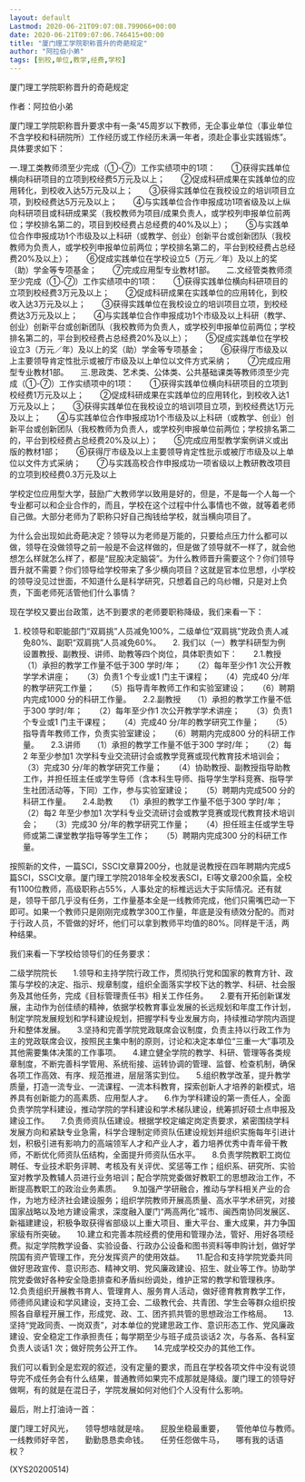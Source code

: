 ```yaml
---
layout: default
Lastmod: 2020-06-21T09:07:08.799066+00:00
date: 2020-06-21T09:07:06.746415+00:00
title: "厦门理工学院职称晋升的奇葩规定"
author: "阿拉伯小弟"
tags: [到校,单位,教学,经费,学校]
---
```


厦门理工学院职称晋升的奇葩规定

作者：阿拉伯小弟

厦门理工学院职称晋升要求中有一条“45周岁以下教师，无企事业单位（事业单位不含学校和科研院所）工作经历或工作经历未满一年者，须赴企事业实践锻炼”。具体要求如下：

一.理工类教师须至少完成（①-⑦）工作实绩项中的1项：　　①获得实践单位横向科研项目的立项到校经费5万元及以上；　　②促成科研成果在实践单位的应用转化，到校收入达5万元及以上；　　③获得实践单位在我校设立的培训项目立项，到校经费达5万元及以上；　　④与实践单位合作申报成功1项省级及以上纵向科研项目或科研成果奖（我校教师为项目/成果负责人，或学校列申报单位前两位；学校排名第二的，项目到校经费占总经费的40%及以上）；　　⑤与实践单位合作申报成功1个市级及以上科研（或教学、创业）创新平台或创新团队（我校教师为负责人，或学校列申报单位前两位；学校排名第二的，平台到校经费占总经费20%及以上）；　　⑥促成实践单位在学校设立5（万元／年）及以上的奖（助）学金等专项基金；　　⑦完成应用型专业教材1部。　　二.文经管类教师须至少完成（①-⑦）工作实绩项中的1项：　　①获得实践单位横向科研项目的立项到校经费3万元及以上；　　②促成科研成果在实践单位的应用转化，到校收入达3万元及以上；　　③获得实践单位在我校设立的培训项目立项，到校经费达3万元及以上；　　④与实践单位合作申报成功1个市级及以上科研（教学、创业）创新平台或创新团队（我校教师为负责人，或学校列申报单位前两位；学校排名第二的，平台到校经费占总经费20%及以上）；　　⑤促成实践单位在学校设立3（万元／年）及以上的奖（助）学金等专项基金；　　⑥获得厅市级及以上主要领导肯定性批示或被厅市级及以上单位以文件方式采纳；　　⑦完成应用型专业教材1部。　　三.思政类、艺术类、公体类、公共基础课类等教师须至少完成（①-⑦）工作实绩项中的1项：　　①获得实践单位横向科研项目的立项到校经费1万元及以上；　　②促成科研成果在实践单位的应用转化，到校收入达1万元及以上；　　③获得实践单位在我校设立的培训项目立项，到校经费达1万元及以上；　　④与实践单位合作申报成功1个市级及以上科研（或教学、创业）创新平台或创新团队（我校教师为负责人，或学校列申报单位前两位；学校排名第二的，平台到校经费占总经费20%及以上）；　　⑤完成应用型教学案例讲义或出版的教材1部；　　⑥获得厅市级及以上主要领导肯定性批示或被厅市级及以上单位以文件方式采纳；　　⑦与实践高校合作申报成功一项省级以上教研教改项目的立项到校经费0.3万元及以上

学校定位应用型大学，鼓励广大教师学以致用是好的，但是，不是每一个人每一个专业都可以和企业合作的，而且，学校在这个过程中什么事情也不做，就等着老师自己做。大部分老师为了职称只好自己掏钱给学校，就当横向项目了。

为什么会出现如此奇葩决定？领导以为老师是万能的，只要给点压力什么都可以做，领导在没做领导之前一般是不会这样做的，但是做了领导就不一样了，就会他想怎么样就怎么样了，都是“屁股决定脑袋”。为什么教师晋升需要这个？你们领导晋升就不需要？你们领导给学校带来了多少横向项目？这就是官本位思想，小学校的领导没见过世面，不知道什么是科学研究，只想着自己的乌纱帽，只是对上负责，下面老师死活管他们什么事情？

现在学校又要出台政策，达不到要求的老师要职称降级，我们来看一下：

1.	校领导和职能部门“双肩挑”人员减免100%，二级单位“双肩挑”党政负责人减免80%、副职“双肩挑”人员减免60%。　　2.	我们以（一）教学科研型为例　　设置教授、副教授、讲师、助教等四个岗位，具体职责如下：　　2.1.教授　　（1）承担的教学工作量不低于300 学时/年；　　（2）每年至少作1 次公开教学学术讲座；　　（3）负责1 个专业或1 门主干课程；　　（4）完成40 分/年的教学研究工作量；　　（5）指导青年教师工作和实验室建设；　　（6）聘期内完成1000 分的科研工作量。　　2.2.副教授　　（1）承担的教学工作量不低于300 学时/年；　　（2）每年至少作1 次公开教学学术讲座；　　（3）负责1 个专业或1 门主干课程；　　（4）完成40 分/年的教学研究工作量；　　（5）指导青年教师工作，负责实验室建设；　　（6）聘期内完成800 分的科研工作量。　　2.3.讲师　　（1）承担的教学工作量不低于300 学时/年；　　（2）每2 年至少参加1 次学科专业交流研讨会或教学竞赛或现代教育技术培训会；　　（3）完成30 分/年的教学研究工作量；　　（4）协助教授、副教授指导助教工作，并担任班主任或学生导师（含本科生导师、指导学生学科竞赛、指导学生社团活动等，下同）工作，参与实验室建设；　　（5）聘期内完成500 分的科研工作量。　　2.4.助教　　（1）承担的教学工作量不低于300 学时/年；　　（2）每2 年至少参加1 次学科专业交流研讨会或教学竞赛或现代教育技术培训会；　　（3）完成30 分/年的教学研究工作量；　　（4）担任班主任或学生导师或第二课堂教学指导等学生工作；　　（5）聘期内完成300 分的科研工作量。

按照新的文件，一篇SCI，SSCI文章算200分，也就是说教授在四年聘期内完成5篇SCI，SSCI文章。厦门理工学院2018年全校发表SCI，EI等文章200余篇，全校有1100位教师，高级职称占55%，人事处定的标椎远远大于实际情况。还有就是，领导干部几乎没有任务，工作量基本全是一线教师完成，他们只需嘴巴动一下即可。如果一个教师只是刚刚完成教学300工作量，年底是没有绩效分配的。而对于行政人员，不管做的好坏，他们可以拿到教师平均值的80%。同样是干活，两种结果。

我们来看一下学校给领导们的任务要求：

二级学院院长　　1.领导和主持学院行政工作，贯彻执行党和国家的教育方针、政策与学校的决定、指示、规章制度，组织全面落实学校下达的教学、科研、社会服务及其他任务，完成《目标管理责任书》相关工作任务。　　2.要有开拓创新谋发展，主动作为创佳绩的精神，依据学校教育事业发展的长远规划和年度工作计划，制定学院发展规划和学科建设规划，把握学科专业发展方向，持续推动学院内涵提升和整体发展。　　3.坚持和完善学院党政联席会议制度，负责主持以行政工作为主的党政联席会议，按照民主集中制的原则，讨论和决定本单位“三重一大”事项及其他需要集体决策的工作事项。　　4.建立健全学院的教学、科研、管理等各类规章制度，不断完善科学管用、系统衔接、运转协调的管理、监督、检查机制，确保各项工作高效、有序、规范推进，层层落实到位。　　5.组织教学改革，提升教学质量，打造一流专业、一流课程、一流本科教育，探索创新人才培养的新模式，培养具有创新能力的高素质、应用型人才。　　6.作为学科建设的第一责任人，全面负责学院学科建设，推动学院的学科建设和学术梯队建设，统筹抓好硕士点申报及建设工作。　　7.负责师资队伍建设。根据学校定编定岗定责要求，紧密围绕学科发展方向和紧缺专业急需，科学合理制定师资队伍建设规划并组织实施每年引进计划，积极引进有影响力的高端领军人才和产业人才，着力培养优秀中青年骨干教师，不断优化师资队伍结构，全面提升师资队伍水平。　　8.负责学院教职工岗位聘任、专业技术职务评聘、考核及有关评优、奖惩等工作；组织系、研究所、实验室对教学及教辅人员进行业务培训；配合学院党委做好教职工的思想政治工作，不断提高教职工的政治业务素质。　　9.加强产学研融合，推动与学科相关产业的合作，为地方经济社会建设服务；组织学院教师开展高质量、高水平学术研究，对接国家战略以及地方建设需求，深度融入厦门“两高两化”城市、闽西南协同发展区、新福建建设，积极争取获得省部级以上重大项目、重大平台、重大成果，并力争国家级有所突破。　　10.建立和完善本院经费的使用和管理办法，管好、用好各项经费。拟定学院教学设备、实验设备、行政办公设备和图书资料等申购计划，做好学院国有资产管理工作，充分发挥资产的使用效益。　　11.配合和支持学院党委共同做好思政宣传、意识形态、精神文明、党风廉政建设、招生、就业等工作。协助学院党委做好各种安全隐患排查和矛盾纠纷调处，维护正常的教学和管理秩序。　　12.负责组织开展教书育人、管理育人、服务育人活动，做好德育教育教学工作，师德师风建设和学风建设，支持工会、二级教代会、共青团、学生会等群众组织按照各自章程开展工作，形成党、政、工、团齐抓共管的思想政治工作格局。　　13.坚持“党政同责、一岗双责”，对本单位的党建思政工作、意识形态工作、党风廉政建设、安全稳定工作承担责任；每学期至少与班子成员谈话2 次，与各系、各科室负责人谈话1 次；做好院务公开工作。　　14.完成学校交办的其他工作。

我们可以看到全是宏观的叙述，没有定量的要求，而且在学校各项文件中没有说领导完不成任务会有什么结果，普通教师如果完不成那就是降级。厦门理工的领导好做啊，有的就是在混日子，学院发展如何对他们个人没有什么影响。

最后，附上打油诗一首：

厦门理工好风光，　　领导想啥就是啥。　　屁股坐稳最重要，　　管他单位与教师。　　一线教师好辛苦，　　勤勤恳恳卖命钱。　　任劳任怨做牛马，　　哪有我的话语权？

(XYS20200514)

